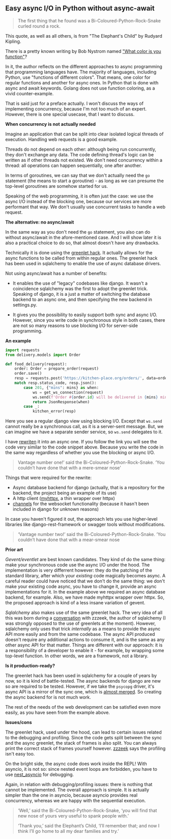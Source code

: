 ## Easy async I/O in Python without async-await

>The first thing that he found was a Bi-Coloured-Python-Rock-Snake curled round a rock.

This quote, as well as all others, is from "The Elephant's Child" by Rudyard Kipling.

There is a pretty known writing by Bob Nystrom named
["What color is you function"](https://journal.stuffwithstuff.com/2015/02/01/what-color-is-your-function/)?

In it, the author reflects on the different approaches to async programming that programming languages have.
The majority of languages, including Python, use "functions of different colors".
That means, one color for regular functions and another for async ones. In Python that is done with async and await keywords.
Golang does not use function coloring, as a vivid counter-example.

That is said just for a preface actually.
I won't discuss the ways of implementing concurrency, because I'm not too much of an expert.
However, there is one special usecase, that I want to discuss.

**When concurrency is not actually needed**

Imagine an application that can be split into clear isolated logical threads of execution.
Handling web requests is a good example.

Threads do not depend on each other: although being run concurrently, they don't exchange any data.
The code defining thread's logic can be written as if other threads not existed.
 We don't need concurrency within a thread: all operations can happen sequentially,
 one after another.

 In terms of goroutines, we can say that we don't actually need the `go` statement (the means to start a goroutine) - as long as we can presume the top-level goroutines are somehow started for us.

Speaking of the web programming, it is often just the case: we use the async I/O instead of the blocking
 one, because our services are more performant that way. We don't usually use concurrent tasks to handle a web request.

 **The alternative: no async/await**

In the same way as you don't need the `go` statement, you also can do without async/await in the afore-mentioned case.
And I will show later it is also a practical choice to do so, that almost doesn't have any drawbacks.

Technically it is done using the [greenlet hack](https://github.com/Bi-Coloured-Python-Rock-Snake/greenhack).
It actually allows for the async functions to be called from within regular ones.
The greenlet hack has been used in sqlalchemy to enable the use of async database drivers.

Not using async/await has a number of benefits:

- It enables the use of "legacy" codebases like django. It wasn't a coincidence sqlalchemy was the first to adopt the greenlet trick. Speaking of django, it is a just a matter of switching the database backend to an async one, and then specifying the new backend in settings.py.

- It gives you the possibility to easily support both sync and async I/O. However,
  since you write code in synchronous style in both cases, there are not so many reasons to use blocking I/O for server-side programming.

**An example**

```python
import requests
from delivery.models import Order

def food_delivery(request):
    order: Order = prepare_order(request)
    order.save()
    resp = requests.post('https://kitchen-place.org/orders/', data=order.as_dict())
    match resp.status_code, resp.json():
        case 201, {"mins": mins} as when:
            ws = get_ws_connection(request)
            ws.send(f'Order #{order.id} will be delivered in {mins} minutes.')
            return JsonResponse(when)
        case _:
            kitchen_error(resp)
```
Here you see a regular django view using blocking I/O.
Except that `ws.send` cannot really be a synchronous call,
as it is a server-sent message. But, we can imagine we have a separate sender service, so `ws.send` delegates to it.

I have [rewriten](https://github.com/Bi-Coloured-Python-Rock-Snake/pgbackend/blob/main/kitchen/views.py) it into an async one. If you follow the link you will see the code very similar to the code snippet above. Because you write the code in the same way regardless of whether you use the blocking or async I/O.

>Vantage number one!’ said the Bi-Coloured-Python-Rock-Snake. ‘You couldn’t have done that with a mere-smear nose'

Things that were required for the rewrite:

- Async database backend for django (actually, that is a repository for the backend, the project being an example of its use)
- A http client ([myhttpx](https://github.com/Bi-Coloured-Python-Rock-Snake/pgbackend/blob/main/myhttpx.py), a thin wrapper over httpx)
- [channels](https://channels.readthedocs.io/en/stable/) for the websocket functionality (because it hasn't been included in django for unknown reasons)

In case you haven't figured it out, the approach lets you use higher-level libraries like
django-rest-framework or swagger tools without modifications.

>‘Vantage number two!’ said the Bi-Coloured-Python-Rock-Snake. ‘You couldn’t have done that with a mear-smear nose


**Prior art**

*Gevent/eventlet* are best known candidates. They kind of do the same thing: make your synchronous code use the async I/O under the hood. The implementation is very differrent however: they do the patching of the standard library, after which your *existing* code magically becomes async. A careful reader could have noticed that we don't do the same thing: we don't make your existing code async, you have to change it, provide an async implementations for it. In the example above we required an async database backend, for example. Also, we have made myhttpx wrapper over httpx. So, the proposed approach is kind of a less insane variation of gevent.

*Sqlalchemy* also makes use of the same greenlet hack. The very idea of all this was born during a [conversation](https://github.com/Bi-Coloured-Python-Rock-Snake/readme/issues/3) with zzzeek, the author of sqlalchemy (I was strongly opposed to the use of greenlets at the moment). However, sqlalchemy
only uses that trick *internally* as a means to provide the async API more easily and from the same codebase. The async API produced doesn't require any additional actions to consume it, and is the same as any other async API for that matter. Things are different with our approach: it is a responsibility of a developer to enable it - for example, by wrapping some top-level function. In other words, we are a framework, not a library.

**Is it production-ready?**

The greenlet hack has been used in sqlalchemy for a couple of years by now, so it is kind of battle-tested. The async backends for django are new so are required to be tested. However, if we take the `psycopg` driver, it's async API is a mirror of the sync one, which is [almost merged](https://github.com/django/django/pull/15687). So creating the async backend for is not much work.

The rest of the needs of the web development can be satisfied even more easily, as you have seen from the example above.

**Issues/cons**

The greenlet hack, used under the hood, can lead to certain issues related to the debugging and profiling.
Since the code gets split between the sync and the async greenlet, the stack of frames is also split. You can always print the correct stack of frames yourself however. [zzzeek](https://github.com/zzzeek) says the profiling isn't easy too.

On the bright side, the async code does work inside the REPL! With asyncio, it is not so: since nested event loops are forbidden, you have to use [nest_asyncio](https://github.com/erdewit/nest_asyncio) for debugging.

Again, in relation with debugging/profiling issues: there is nothing that cannot be implemented. The overall approach is simple. It is actually simpler than the one in asyncio, because asyncio provides real concurrency, whereas we are happy with the sequential execution.

> ‘Well,’ said the Bi-Coloured-Python-Rock-Snake, ‘you will find that new nose of yours very useful to spank people with.’
>
> ‘Thank you,’ said the Elephant’s Child, ‘I’ll remember that; and now I think I’ll go home to all my dear families and try.’